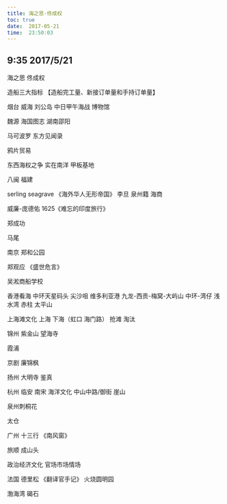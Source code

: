 ```yaml
---
title: 海之思-佟成权
toc: true
date:  2017-05-21 
time:  23:50:03
---
```


## 9:35 2017/5/21

海之思 佟成权 

造船三大指标 【造船完工量、新接订单量和手持订单量】

烟台 威海 刘公岛 中日甲午海战 博物馆

魏源 海国图志 湖南邵阳

马可波罗 东方见闻录

鸦片贸易

东西海权之争 实在南洋 甲板基地 

八闽 福建

serling seagrave 《海外华人无形帝国》 李旦 泉州籍 海商

威廉-庞德佑 1625《难忘的印度旅行》 

郑成功 

马尾

南京 郑和公园

郑观应 《盛世危言》

吴淞商船学校

香港看海
    中环天星码头 尖沙咀
    维多利亚港
    九龙-西贡-梅窝-大屿山
    中环-湾仔 
    浅水湾 赤柱
    太平山

上海滩文化 
    上海 下海（虹口 海门路）
    抢滩 淘汰

锦州 紫金山 望海寺

霞浦

京剧 廉锦枫

扬州 大明寺 鉴真

杭州 临安 南宋 海洋文化 中山中路/御街 崖山 


泉州刺桐花

太仓

广州 十三行 《南风窗》

旅顺 成山头

政治经济文化 官场市场情场

法国 德里松 《翻译官手记》 火烧圆明园

渤海湾 碣石